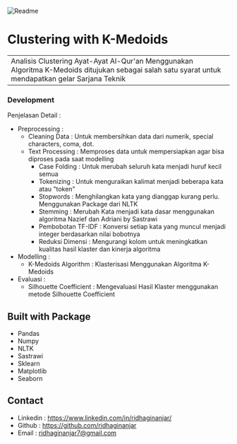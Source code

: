 ![Readme](https://user-images.githubusercontent.com/48684577/179172222-42aa8023-2c2b-4338-82bb-2e325a73e5ea.png)
# Clustering with K-Medoids
<table>
<tr>
<td>
  Analisis Clustering Ayat-Ayat Al-Qur'an Menggunakan Algoritma K-Medoids ditujukan sebagai salah satu syarat untuk mendapatkan gelar Sarjana Teknik
</td>
</tr>
</table>

### Development
Penjelasan Detail :

* Preprocessing :
    * Cleaning Data : Untuk membersihkan data dari numerik, special characters, coma, dot.
    * Text Processing : Memproses data untuk mempersiapkan agar bisa diproses pada saat modelling
        - Case Folding : Untuk merubah seluruh kata menjadi huruf kecil semua
        - Tokenizing : Untuk menguraikan kalimat menjadi beberapa kata atau "token"
        - Stopwords : Menghilangkan kata yang dianggap kurang perlu. Menggunakan Package dari NLTK
        - Stemming : Merubah Kata menjadi kata dasar menggunakan algoritma Nazief dan Adriani by Sastrawi
        - Pembobotan TF-IDF : Konversi setiap kata yang muncul menjadi integer berdasarkan nilai bobotnya
        - Reduksi Dimensi : Mengurangi kolom untuk meningkatkan kualitas hasil klaster dan kinerja algoritma
* Modelling :
    * K-Medoids Algorithm : Klasterisasi Menggunakan Algoritma K-Medoids
* Evaluasi : 
    * Silhouette Coefficient : Mengevaluasi Hasil Klaster menggunakan metode Silhouette Coefficient

## Built with Package

- Pandas
- Numpy
- NLTK
- Sastrawi
- Sklearn
- Matplotlib
- Seaborn

## Contact

- Linkedin : https://www.linkedin.com/in/ridhaginanjar/
- Github : https://github.com/ridhaginanjar
- Email : ridhaginanjar7@gmail.com

